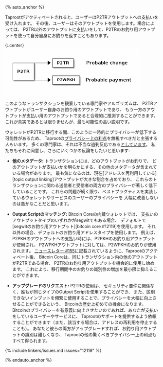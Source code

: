 {% auto_anchor %}

Taprootがアクティベートされると、ユーザーはP2TRアウトプットへの支払いを受け入れます。
その後、ユーザーはそのアウトプットを使用します。場合によっては、
P2TR以外のアウトプットに支払いをして、P2TRのお釣り用アウトプットを使って自分自身にお釣りを返すこともあります。

{:.center}
![Example transaction P2TR -> {P2WPKH, P2TR}](/img/posts/2021-10-p2tr-to-p2tr_p2wpkh.png)

このようなトランザクションを観察している専門家やアルゴリズムは、
P2TRアウトプットがユーザー自身のお釣り用のアウトプットであり、
もう一方のアウトプットが支払い用のアウトプットであると合理的に推測することができます。
これが真実であるとは限りませんが、最も可能性の高い説明です。

ウォレットがP2TRに移行する間、このように一時的にプライバシーが低下する可能性があるため、
Taprootの[プライバシー上の利点][p4tr benefits]を無視すべきだと主張する人もいます。
多くの専門家は、それは不当な過剰反応である[としています][coindesk experts]。
私たちもそれに同意し、さらにいくつかの反論をしたいと思います:

- **<!--other-metadata-->他のメタデータ:** トランザクションには、どのアウトプットがお釣りで、
  どのアウトプットが支払いかを明らかにする、その他のメタデータが含まれている場合があります。
  最も気になるのは、現在[アドレスを再利用している][topic output linking]アウトプットが大きな割合を占めており、
  これらのトランザクションに関わる送信者と受信者の両方のプライバシーが著しく低下していることです。
  これらの問題が続く限り、ベストプラクティスを実装しているウォレットやサービスのユーザーのプライバシーを
  大幅に改善しないのは愚かなことだと思います。

- **<!--output-script-matching-->Output Scriptのマッチング:** Bitcoin Coreの内蔵ウォレットでは、
  支払いのアウトプットタイプのいずれかがsegwitでもある場合、
  デフォルトで[segwitのお釣り用アウトプット][bitcoin core #12119]を使用します。
  それ以外の場合、デフォルトのお釣り用アドレスタイプを使用します。
  例えば、P2PKHのアウトプットへの支払い時には、P2PKHのお釣り用アウトプットが使用され、
  P2WPKHアウトプットに対しては、P2WPKHのお釣りが使用されます。
  [ニュースレター #155][news155 bcc22154]に記載されているように、Taprootのアクティベート後、
  Bitcoin Coreは、同じトランザクション内の他のアウトプットがP2TRである場合、
  P2TRのお釣り用アウトプットを機会的に使用し始めます。
  これにより、移行期間中のお釣りの識別性の増加を最小限に抑えることができます。

- **<!--request-upgrades-->アップグレードのリクエスト:** P2TRの使用は、
  セキュリティ要件に関係なく、誰もが同じタイプのOutput Scriptを使用することができ、
  また、区別できないインプットを頻繁に使用することで、プライバシーを大幅に向上させることができるという、
  Bitcoinの歴史上初めての機会になります。
  Bitcoinのプライバシーを有意義に向上させたいのであれば、あなたが支払いをしているユーザーやサービスに、
  Taprootのサポートを提供するよう依頼することができます（また、該当する場合は、アドレスの再利用を停止することも）。
  あなたと彼らの両方がアップグレードすれば、お釣り用アウトプットの識別は難しくなり、
  Taprootの他の驚くべきプライバシー上の利点もすべて得られます。

{% include linkers/issues.md issues="12119" %}

{% endauto_anchor %}

[p4tr benefits]: /ja/preparing-for-taproot/#マルチシグの概要
[p4tr safety]: /ja/preparing-for-taproot/#なぜ待つ必要があるのか？
[coindesk experts]: https://www.coindesk.com/tech/2020/12/01/privacy-concerns-over-bitcoin-upgrade-taproot-are-a-non-issue-experts-say/
[news155 bcc22154]: /ja/newsletters/2021/06/30/#bitcoin-core-22154
